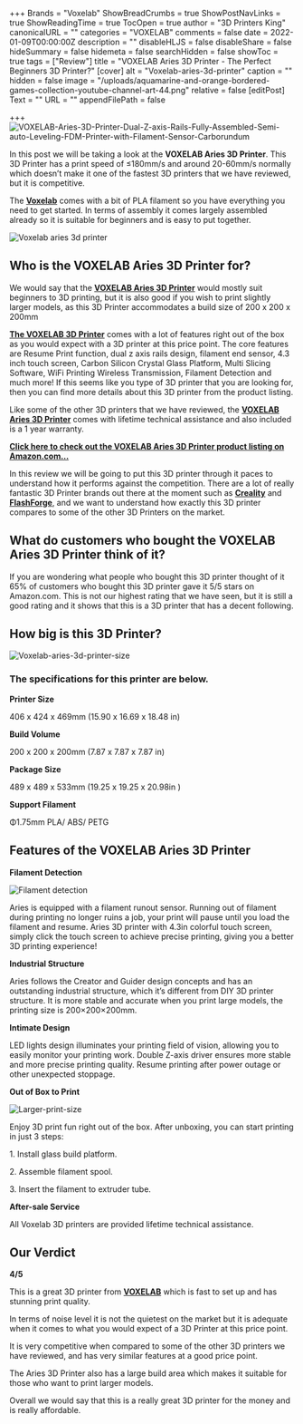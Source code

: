 +++
Brands = "Voxelab"
ShowBreadCrumbs = true
ShowPostNavLinks = true
ShowReadingTime = true
TocOpen = true
author = "3D Printers King"
canonicalURL = ""
categories = "VOXELAB"
comments = false
date = 2022-01-09T00:00:00Z
description = ""
disableHLJS = false
disableShare = false
hideSummary = false
hidemeta = false
searchHidden = false
showToc = true
tags = ["Review"]
title = "VOXELAB Aries 3D Printer - The Perfect Beginners 3D Printer?"
[cover]
alt = "Voxelab-aries-3d-printer"
caption = ""
hidden = false
image = "/uploads/aquamarine-and-orange-bordered-games-collection-youtube-channel-art-44.png"
relative = false
[editPost]
Text = ""
URL = ""
appendFilePath = false

+++
![VOXELAB-Aries-3D-Printer-Dual-Z-axis-Rails-Fully-Assembled-Semi-auto-Leveling-FDM-Printer-with-Filament-Sensor-Carborundum](https://images-na.ssl-images-amazon.com/images/I/61ciuglafIL._AC_UL604_SR604,400_.jpg "VOXELAB-Aries-3D-Printer-Dual-Z-axis-Rails-Fully-Assembled-Semi-auto-Leveling-FDM-Printer-with-Filament-Sensor-Carborundum")

In this post we will be taking a look at the **VOXELAB Aries 3D Printer**.  This 3D Printer has a print speed of ≤180mm/s and around 20-60mm/s normally which doesn’t make it one of the fastest 3D printers that we have reviewed, but it is competitive.  

The [**Voxelab**](/brands/voxelab) comes with a bit of PLA filament so you have everything you need to get started.  In terms of assembly it comes largely assembled already so it is suitable for beginners and is easy to put together.

![Voxelab aries 3d printer](/uploads/1a38ad4f-c18d-4634-8b41-7457084f9b15.jpeg "Voxelab aries 3d printer")

## Who is the VOXELAB Aries 3D Printer for?

We would say that the [**VOXELAB Aries 3D Printer**](https://www.amazon.com/Assembled-Semi-auto-Leveling-Filament-Carborundum/dp/B092S93Q7J?pd_rd_i=B092S93Q7J&th=1&linkCode=ll1&tag=crosguy-20&linkId=69b54637196f7f7a2fa4215ac1830889&language=en_US&ref_=as_li_ss_tl) would mostly suit beginners to 3D printing, but it is also good if you wish to print slightly larger models, as this 3D Printer accommodates a build size of 200 x 200 x 200mm

[**The VOXELAB 3D Printer**](/brands/voxelab) comes with a lot of features right out of the box as you would expect with a 3D printer at this price point.  The core features are Resume Print function, dual z axis rails design, filament end sensor, 4.3 inch touch screen, Carbon Silicon Crystal Glass Platform, Multi Slicing Software, WiFi Printing Wireless Transmission, Filament Detection and much more!  If this seems like you type of 3D printer that you are looking for, then you can find more details about this 3D printer from the product listing.

Like some of the other 3D printers that we have reviewed, the [**VOXELAB Aries 3D Printer**](https://www.amazon.com/Assembled-Semi-auto-Leveling-Filament-Carborundum/dp/B092S93Q7J?pd_rd_i=B092S93Q7J&th=1&linkCode=ll1&tag=crosguy-20&linkId=69b54637196f7f7a2fa4215ac1830889&language=en_US&ref_=as_li_ss_tl) comes with lifetime technical assistance and also included is a 1 year warranty.

[**Click here to check out the VOXELAB Aries 3D Printer product listing on Amazon.com…**](https://www.amazon.com/Assembled-Semi-auto-Leveling-Filament-Carborundum/dp/B092S93Q7J?pd_rd_i=B092S93Q7J&th=1&linkCode=ll1&tag=crosguy-20&linkId=69b54637196f7f7a2fa4215ac1830889&language=en_US&ref_=as_li_ss_tl)

In this review we will be going to put this 3D printer through it paces to understand how it performs against the competition.  There are a lot of really fantastic 3D Printer brands out there at the moment such as [**Creality**](/brands/creality/) and [**FlashForge**](/brands/flashforge/), and we want to understand how exactly this 3D printer compares to some of the other 3D Printers on the market.

## What do customers who bought the VOXELAB Aries 3D Printer think of it?

If you are wondering what people who bought this 3D printer thought of it 65% of customers who bought this 3D printer gave it 5/5 stars on Amazon.com.  This is not our highest rating that we have seen, but it is still a good rating and it shows that this is a 3D printer that has a decent following.

## How big is this 3D Printer?

![Voxelab-aries-3d-printer-size](/uploads/7a694467-95f9-47cc-8f80-5fff3499c3c5.jpeg "Voxelab-aries-3d-printer-size")

### **The specifications for this printer are below.**

**Printer Size**

406 x 424 x 469mm (15.90 x 16.69 x 18.48 in)

**Build Volume**

200 x 200 x 200mm (7.87 x 7.87 x 7.87 in)

**Package Size**

489 x 489 x 533mm (19.25 x 19.25 x 20.98in )

**Support Filament**

Φ1.75mm PLA/ ABS/ PETG

## Features of the VOXELAB Aries 3D Printer

**Filament Detection**

![Filament detection](/uploads/ed20f94b-9348-4a4d-814f-ae114202f425.jpeg "Filament detection")

Aries is equipped with a filament runout sensor. Running out of filament during printing no longer ruins a job, your print will pause until you load the filament and resume. Aries 3D printer with 4.3in colorful touch screen, simply click the touch screen to achieve precise printing, giving you a better 3D printing experience!

**Industrial Structure**

Aries follows the Creator and Guider design concepts and has an outstanding industrial structure, which it’s different from DIY 3D printer structure. It is more stable and accurate when you print large models, the printing size is 200×200×200mm.

**Intimate Design**

LED lights design illuminates your printing field of vision, allowing you to easily monitor your printing work. Double Z-axis driver ensures more stable and more precise printing quality. Resume printing after power outage or other unexpected stoppage.

**Out of Box to Print**

![Larger-print-size](/uploads/569b650b-d4f9-4170-99cf-dc8aed2fe39d.jpeg "Larger-print-size")

Enjoy 3D print fun right out of the box. After unboxing, you can start printing in just 3 steps:

1\. Install glass build platform.

2\. Assemble filament spool.

3\. Insert the filament to extruder tube.

**After-sale Service**

All Voxelab 3D printers are provided lifetime technical assistance.

## Our Verdict

**4/5**

This is a great 3D printer from [**VOXELAB**](/brands/voxelab) which is fast to set up and has stunning print quality.  

In terms of noise level it is not the quietest on the market but it is adequate when it comes to what you would expect of a 3D Printer at this price point.  

It is very competitive when compared to some of the other 3D printers we have reviewed, and has very similar features at a good price point.  

The Aries 3D Printer also has a large build area which makes it suitable for those who want to print larger models.

Overall we would say that this is a really great 3D printer for the money and is really affordable.
